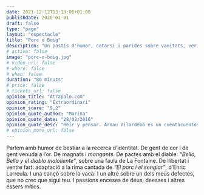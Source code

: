 ```yaml
---
date: 2021-12-12T13:13:06+01:00
publishdate: 2020-01-01
draft: false
type: "page"
layout: "espectacle"
title: "Porc o Boig"
description: "Un pastís d'humor, catarsi i parides sobre vanitats, veritats i mentides"
# active: false
image: "porc-o-boig.jpg"
# video_url: false
# where: false
# when: false
duration: "80 minuts"
# price: false
# tickets_url: false
opinion_title: "Atrapalo.com"
opinion_rating: "Extraordinari"
opinion_score: "9,2"
opinion_quote_author: "Marina"
opinion_quote_date: "28/02/2016"
opinion_quote_desc: "Reír y pensar. Arnau Vilardebó es un cuentacuentos de los de antes, de los de verdad: cuando algo es siniestro se te ponen los pelos de punta, cuando algo es ridículo se te escapa la risa, cuando algo es curioso, o sorprendente, o extraño, la sinapsis del espectador se activa. Me gusta en los espectáculos donde voy, de vez en cuando, echar un ojo al público, y parece mentira que aún quede gente capaz de hacer que un adulto se fascine igual que un niño y, concentrado, se incline en la silla hacia lo que le cuentan."
# opinion_more_url: false
---
```


Parlem amb humor de bestiar a la recerca d’identitat. De gent de cor i de gent venuda a l’or. De magnats i _mangants_. De pactes amb el diable: _“Bello, Bella y el diablo maloliente“_, sobre una faula de La Fontaine. De llibertat i ventre fart: adaptació a la rima cantada de _“El porc i el senglar”_, d’Enric Larreula. I una cançó sobre la vaca. I un altre sobre un dels meus defectes, que no crec que sigui teu. I passions enceses de déus, deesses i altres éssers mítics.
